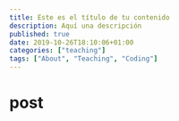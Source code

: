 ```yaml
---
title: Este es el título de tu contenido
description: Aquí una descripción
published: true
date: 2019-10-26T18:10:06+01:00
categories: ["teaching"]
tags: ["About", "Teaching", "Coding"]
---
```


# post
